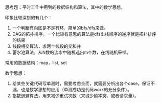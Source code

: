 思考题：平时工作中用到的数据结构和算法，其中的数学思想。

印象比较深刻的有几个：
1. 一个判断有向图是不是有环，简单的bfs/dfs来做。
2. DAG的拓扑排序，一个比较有意思的算法是dfs出栈顺序的逆序就是拓扑排序的结果
3. 线段相交算法，求两个线段的交和并
4. 蓄水池算法，从N数的流水中随机选出m个数，在线随机采样。

常用的数据结构：map，list, set

数学思想：
1. 给某些关键代码写单测时，需要考虑全面，就需要分析出各个case，保证不漏，也是数学思想的应用（单测成功是代码work的充分条件）。
2. 指数退避算法，用来减少重试次数（来减少锁冲突、或者请求量）。
